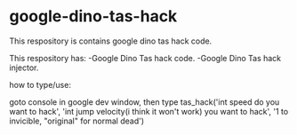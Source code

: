 # google-dino-tas-hack
This respository is contains google dino tas hack code.

This respository has:
  -Google Dino Tas hack code.
  -Google Dino Tas hack injector.


how to type/use:

goto console in google dev window, then type tas_hack('int speed do you want to hack', 'int jump velocity(i think it won't work) you want to hack', '1 to
invicible, "original" for normal dead')
